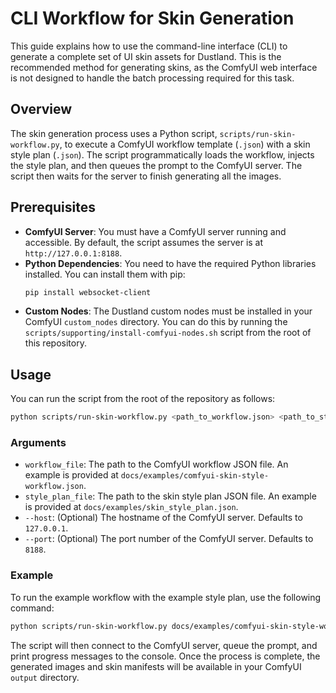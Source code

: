 # CLI Workflow for Skin Generation

This guide explains how to use the command-line interface (CLI) to generate a complete set of UI skin assets for Dustland. This is the recommended method for generating skins, as the ComfyUI web interface is not designed to handle the batch processing required for this task.

## Overview

The skin generation process uses a Python script, `scripts/run-skin-workflow.py`, to execute a ComfyUI workflow template (`.json`) with a skin style plan (`.json`). The script programmatically loads the workflow, injects the style plan, and then queues the prompt to the ComfyUI server. The script then waits for the server to finish generating all the images.

## Prerequisites

- **ComfyUI Server**: You must have a ComfyUI server running and accessible. By default, the script assumes the server is at `http://127.0.0.1:8188`.
- **Python Dependencies**: You need to have the required Python libraries installed. You can install them with pip:
  ```bash
  pip install websocket-client
  ```
- **Custom Nodes**: The Dustland custom nodes must be installed in your ComfyUI `custom_nodes` directory. You can do this by running the `scripts/supporting/install-comfyui-nodes.sh` script from the root of this repository.

## Usage

You can run the script from the root of the repository as follows:

```bash
python scripts/run-skin-workflow.py <path_to_workflow.json> <path_to_style_plan.json>
```

### Arguments

- `workflow_file`: The path to the ComfyUI workflow JSON file. An example is provided at `docs/examples/comfyui-skin-style-workflow.json`.
- `style_plan_file`: The path to the skin style plan JSON file. An example is provided at `docs/examples/skin_style_plan.json`.
- `--host`: (Optional) The hostname of the ComfyUI server. Defaults to `127.0.0.1`.
- `--port`: (Optional) The port number of the ComfyUI server. Defaults to `8188`.

### Example

To run the example workflow with the example style plan, use the following command:

```bash
python scripts/run-skin-workflow.py docs/examples/comfyui-skin-style-workflow.json docs/examples/skin_style_plan.json
```

The script will then connect to the ComfyUI server, queue the prompt, and print progress messages to the console. Once the process is complete, the generated images and skin manifests will be available in your ComfyUI `output` directory.
